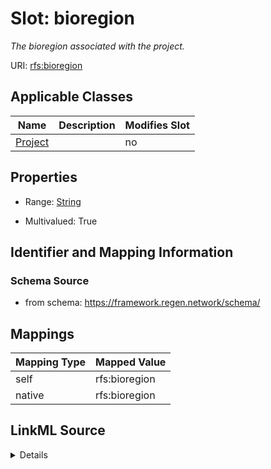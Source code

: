 

# Slot: bioregion


_The bioregion associated with the project._





URI: [rfs:bioregion](https://framework.regen.network/schema/bioregion)



<!-- no inheritance hierarchy -->





## Applicable Classes

| Name | Description | Modifies Slot |
| --- | --- | --- |
| [Project](Project.md) |  |  no  |







## Properties

* Range: [String](String.md)

* Multivalued: True





## Identifier and Mapping Information







### Schema Source


* from schema: https://framework.regen.network/schema/




## Mappings

| Mapping Type | Mapped Value |
| ---  | ---  |
| self | rfs:bioregion |
| native | rfs:bioregion |




## LinkML Source

<details>
```yaml
name: bioregion
description: The bioregion associated with the project.
from_schema: https://framework.regen.network/schema/
rank: 1000
slot_uri: rfs:bioregion
alias: bioregion
domain_of:
- Project
range: string
multivalued: true

```
</details>